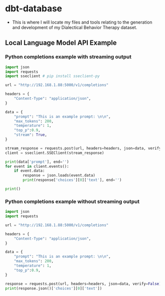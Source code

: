 # dbt-database

- This is where I will locate my files and tools relating to the generation and development of my Dialectical Behavior Therapy dataset.

## Local Language Model API Example

### Python completions example with streaming output

```python
import json
import requests
import sseclient # pip install sseclient-py

url = "http://192.168.1.88:5000/v1/completions"

headers = {
    "Content-Type": "application/json",
}

data = {
    "prompt": "This is an example prompt: \n\n",
    "max_tokens": 200,
    "temperature": 1,
    "top_p":0.9,
    "stream": True,
}

stream_response = requests.post(url, headers=headers, json=data, verify=False, stream=True)
client = sseclient.SSEClient(stream_response)

print(data['prompt'], end='')
for event in client.events():
    if event.data:
        response = json.loads(event.data)
        print(response['choices'][0]['text'], end='')

print()
```

### Python completions example without streaming output

```python
import json
import requests

url = "http://192.168.1.88:5000/v1/completions"

headers = {
    "Content-Type": "application/json",
}

data = {
    "prompt": "This is an example prompt: \n\n",
    "max_tokens": 200,
    "temperature": 1,
    "top_p":0.9,
}

response = requests.post(url, headers=headers, json=data, verify=False)
print(response.json()['choices'][0]['text'])
```
